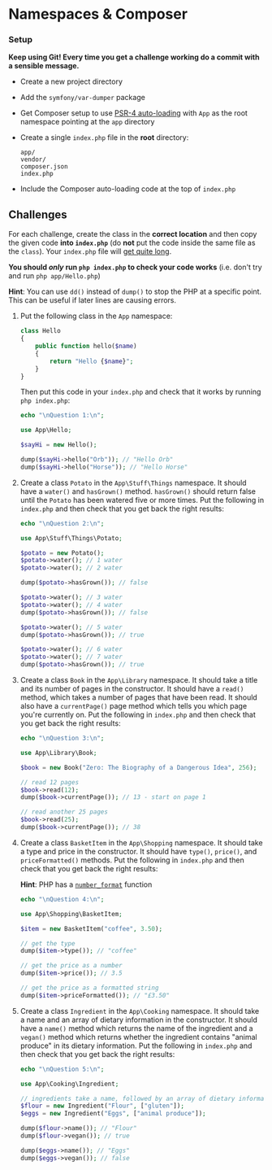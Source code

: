 # Namespaces & Composer

### Setup

**Keep using Git! Every time you get a challenge working do a commit with a sensible message.**

- Create a new project directory
- Add the `symfony/var-dumper` package
- Get Composer setup to use [PSR-4 auto-loading](https://www.php-fig.org/psr/psr-4/) with `App` as the root namespace pointing at the `app` directory
- Create a single `index.php` file in the **root** directory:

    ```
    app/
    vendor/
    composer.json
    index.php
    ```

- Include the Composer auto-loading code at the top of `index.php`

## Challenges

For each challenge, create the class in the **correct location** and then copy the given code **into `index.php`** (do **not** put the code inside the same file as the `class`). Your `index.php` file will [get quite long](answers/index.php).

**You should *only* run `php index.php` to check your code works** (i.e. don't try and run `php app/Hello.php`)

**Hint**: You can use `dd()` instead of `dump()` to stop the PHP at a specific point. This can be useful if later lines are causing errors.

1) Put the following class in the `App` namespace:

    ```php
    class Hello
    {
        public function hello($name)
        {
            return "Hello {$name}";
        }
    }
    ```

    Then put this code in your `index.php` and check that it works by running `php index.php`:

    ```php
    echo "\nQuestion 1:\n";

    use App\Hello;

    $sayHi = new Hello();

    dump($sayHi->hello("Orb")); // "Hello Orb"
    dump($sayHi->hello("Horse")); // "Hello Horse"
    ```

1) Create a class `Potato` in the `App\Stuff\Things` namespace. It should have a `water()` and `hasGrown()` method. `hasGrown()` should return false until the `Potato` has been watered five or more times. Put the following in `index.php` and then check that you get back the right results:

    ```php
    echo "\nQuestion 2:\n";

    use App\Stuff\Things\Potato;

    $potato = new Potato();
    $potato->water(); // 1 water
    $potato->water(); // 2 water

    dump($potato->hasGrown()); // false

    $potato->water(); // 3 water
    $potato->water(); // 4 water
    dump($potato->hasGrown()); // false

    $potato->water(); // 5 water
    dump($potato->hasGrown()); // true

    $potato->water(); // 6 water
    $potato->water(); // 7 water
    dump($potato->hasGrown()); // true
    ```

1) Create a class `Book` in the `App\Library` namespace. It should take a title and its number of pages in the constructor. It should have a `read()` method, which takes a number of pages that have been read. It should also have a `currentPage()` page method which tells you which page you're currently on. Put the following in `index.php` and then check that you get back the right results:


    ```php
    echo "\nQuestion 3:\n";

    use App\Library\Book;

    $book = new Book("Zero: The Biography of a Dangerous Idea", 256);

    // read 12 pages
    $book->read(12);
    dump($book->currentPage()); // 13 - start on page 1

    // read another 25 pages
    $book->read(25);
    dump($book->currentPage()); // 38
    ```

1) Create a class `BasketItem` in the `App\Shopping` namespace. It should take a type and price in the constructor. It should have `type()`, `price()`, and `priceFormatted()` methods. Put the following in `index.php` and then check that you get back the right results:

    **Hint**: PHP has a [`number_format`](http://php.net/number_format) function

    ```php
    echo "\nQuestion 4:\n";

    use App\Shopping\BasketItem;

    $item = new BasketItem("coffee", 3.50);

    // get the type
    dump($item->type()); // "coffee"

    // get the price as a number
    dump($item->price()); // 3.5

    // get the price as a formatted string
    dump($item->priceFormatted()); // "£3.50"
    ```

1) Create a class `Ingredient` in the `App\Cooking` namespace. It should take a name and an array of dietary information in the constructor. It should have a `name()` method which returns the name of the ingredient and a `vegan()` method which returns whether the ingredient contains "animal produce" in its dietary information. Put the following in `index.php` and then check that you get back the right results:

    ```php
    echo "\nQuestion 5:\n";

    use App\Cooking\Ingredient;

    // ingredients take a name, followed by an array of dietary information
    $flour = new Ingredient("Flour", ["gluten"]);
    $eggs = new Ingredient("Eggs", ["animal produce"]);

    dump($flour->name()); // "Flour"
    dump($flour->vegan()); // true

    dump($eggs->name()); // "Eggs"
    dump($eggs->vegan()); // false
    ```
